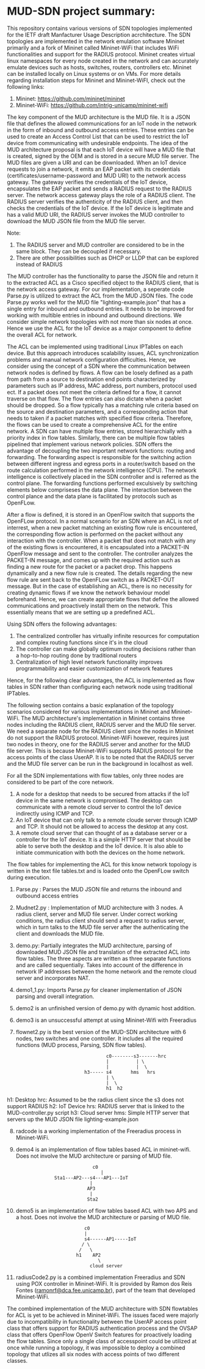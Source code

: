 # MUD-SDN project summary:

This repository contains various versions of SDN topologies implemented for the IETF draft Manfacturer Usage Description acrchitecture. The SDN topologies are implemented in the network emulation software Mininet primarily and a fork of Mininet called Mininet-WiFi that includes WiFi functionalities and support for the RADIUS protocol. Mininet creates virtual linux namespaces for every node created in the network and can accurately emulate devices such as hosts, switches, routers, controllers etc. Mininet can be installed locally on Linux systems or on VMs. For more details regarding installation steps for Mininet and Mininet-WiFI, check out the following links:
1. Mininet: https://github.com/mininet/mininet
2. Mininet-WiFi: https://github.com/intrig-unicamp/mininet-wifi

The key component of the MUD architecture is the MUD file. It is a JSON file that defines the allowed communications for an IoT node in the network in the form of inbound and outbound access entries. These entries can be used to create an Access Control List that can be used to restrict the IoT device from communicating with undesirable endpoints. The idea of the MUD architecture proposal is that each IoT device will have a MUD file that is created, signed by the OEM and is stored in a secure MUD file server. The MUD files are given a URI and can be downloaded. When an IoT device requests to join a network, it emits an EAP packet with its credentials (certificates/username-password and MUD URI) to the network access gateway. The gateway verifies the credentials of the IoT device, encapsulates the EAP packet and sends a RADIUS request to the RADIUS server. The network access gateway plays the role of a RADIUS client. The RADIUS server verifies the authenticity of the RADIUS client, and then checks the credentials of the IoT device. If the IoT device is legitimate and has a valid MUD URI, the RADIUS server invokes the MUD controller to download the MUD JSON file from the MUD file server. 

Note:
1) The RADIUS server and MUD controller are considered to be in the same block. They can be decoupled if necessary.
2) There are other possibilities such as DHCP or LLDP that can be explored instead of RADIUS 

The MUD controller has the functionality to parse the JSON file and return it to the extracted ACL as a Cisco specified object to the RADIUS client, that is the network access gateway. For our implementation, a seperate code Parse.py is utilized to extract the ACL from the MUD JSON files. The code Parse.py works well for the MUD file "lighting-example.json" that has a single entry for inbound and outbound entries. It needs to be improved for working with multible entries in inbound and outbound directions. We consider simple network topologies with not more than six nodes at once. Hence we use the ACL for the IoT device as a major component to define the overall ACL for network. 

The ACL can be implemented using traditional Linux IPTables on each device. But this approach introduces scalability issues, ACL synchronization problems and manual network configuration difficulties. Hence, we consider using the concept of a SDN where the communication between network nodes is defined by flows. A flow can be losely defined as a path from path from a source to destination end points characterized by parameters such as IP address, MAC address, port numbers, protocol used ect. If a packet does not meet the criteria defined for a flow, it cannot traverse on that flow. The flow entries can also dictate when a packet should be dropped. So a flow typically has a matching rule criteria based on the source and destination parameters, and a corresponding action that needs to taken if a packet matches with specified flow criteria. Therefore, the flows can be used to create a comprehensive ACL for the entire network. A SDN can have multiple flow entries, stored hierarchially with a priority index in flow tables. Similarly, there can be multiple flow tables pipelined that implement various network policies. SDN offers the advantage of decoupling the two important network functions: routing and forwarding. The forwarding aspect is responsible for the switching action between different ingress and egress ports in a router/switch based on the route calculation performed in the network intelligence (CPU). The network intelligence is collectively placed in the SDN controller and is referred as the control plane. The forwarding functions performed exculsively by switching elements below compriseses the data plane. The interaction between the control plance and the data plane is facilitated by protocols such as OpenFLow. 

After a flow is defined, it is stored in an OpenFlow switch that supports the OpenFLow protocol. In a normal scenario for an SDN where an ACL is not of interrest, when a new packet matching an existing flow rule is encountered, the corresponding flow action is performed on the packet without any interaction with the controller. When a packet that does not match with any of the existing flows is encountered, it is encapsulated into a PACKET-IN OpenFlow message and sent to the controller. The controller analyzes the PACKET-IN message, and comes up with the required action such as finding a new route for the packet or a packet drop. This happens dynamically and a new flow rule is created. The details regarding the new flow rule are sent back to the OpenFLow switch as a PACKET-OUT message. But in the case of establishing an ACL, there is no necessity for creating dynamic flows if we know the network behaviour model beforehand. Hence, we can create appropriate flows that define the allowed communications and proactively install them on the network. This essentially means that we are setting up a predefined ACL. 

Using SDN offers the following advantages:
1) The centralized controller has virtually infinite resources for computation and complex routing functions since it's in the cloud
2) The controller can make globally optimum routing decisions rather than a hop-to-hop routing done by traditional routers
3) Centralization of high level network functionality improves programmability and easier customization of network features

Hence, for the following clear advantages, the ACL is implemented as flow tables in SDN rather than configuring each network node using traditional IPTables. 

The following section contains a basic explanation of the topology scenarios considered for various implementations in Mininet and Mininet-WiFi. The MUD architecture's implementation in Mininet contains three nodes including the RADIUS client, RADIUS server and the MUD file server. We need a separate node for the RADIUS client since the nodes in Mininet do not support the RADIUS protocol. Mininet-WiFi however, requires just two nodes in theory, one for the RADIUS server and another for the MUD file server. This is because Mininet-WiFi supports RADIUS protocol for the access points of the class UserAP. It is to be noted that the RADIUS server and the MUD file server can be run in the background in localhost as well. 

For all the SDN implementations with flow tables, only three nodes are considered to be part of the core network. 
1) A node for a desktop that needs to be secured from attacks if the IoT device in the same network is compromised. The desktop can communicate with a remote cloud server to control the IoT device indirectly using ICMP and TCP.  
2) An IoT device that can only talk to a remote cloude server through ICMP and TCP. It should not be allowed to access the desktop at any cost.
3) A remote cloud server that can thought of as a database server or a controller for the IoT device. It is a simple HTTP server that should be able to serve both the desktop and the IoT device. It is also able to initiate communication with both the devices on the home network. 

The flow tables for implementing the ACL for this know network topology is written in the text file tables.txt and is loaded onto the OpenFLow switch during execution.


1) Parse.py : Parses the MUD JSON file and returns the inbound and outbound access entries

2) Mudnet2.py : Implementation of MUD architecture with 3 nodes. A radius client, server and MUD file server. Under correct working conditions, the radius client should send a request to radius server, which in turn talks to the MUD file server after the authenticating the client and downloads the MUD file.

3) demo.py: Partially integrates the MUD architecture, parsing of downloaded MUD JSON file and translation of the extracted ACL into flow tables. The three aspects are written as three separate functions and are called sequentially. Takes into account of the difference in network IP addresses between the home network and the remote cloud server and incorporates NAT. 

4) demo1_1.py: Imports Parse.py for cleaner implementation of JSON parsing and overall integration.

5) demo2 is an unfinished version of demo.py with dynamic host addition.

6) demo3 is an unsuccessful attempt at using Mininet-Wifi with Freeradius

7) flownet2.py is the best version of the MUD-SDN architecture with 6 nodes, two switches and one controller. It includes all the required functions (MUD process, Parsing, SDN flow tables). 

                                        c0--------s3-------hrc
                                        |          | \
                                        |          |  \
                                h3----- s4       hms   hrs                     
                                        | \
                                        |  \
                                        h1  h2
                                        
h1: Desktop            hrc: Assumed to be the radius client since the s3 does not support RADIUS
h2: IoT Device         hrs: RADIUS server that is linked to the MUD-controller.py script
h3: Cloud server       hms: Simple HTTP server that servers up the MUD JSON file lighting-example.json


8) radcode is a working implementation of the Freeradius process in Mininet-WiFi.

9) demo4 is an implementation of flow tables based ACL in mininet-wifi. Does not involve the MUD architecture or parsing of MUD file.
       
    	                           c0
    	 	                          |
                     Sta1---AP2---s4---AP1---IoT
                                  |
                                 AP3
                                  |
                                 Sta2


10) demo5 is an implementation of flow tables based ACL with two APS and a host. Does not involve the MUD architecture or parsing of MUD file.

                                 c0
                                 |
                                 s4------AP1-----IoT
                                / \
                               /   \
                              h1    AP2
                                      \
                                   cloud server
         
11) radiusCode2.py is a combined implementation Freeradius and SDN using POX controller in Mininet-WiFi. It is provided by Ramon dos Reis Fontes (ramonrf@dca.fee.unicamp.br), part of the team that developed Mininet-WiFi. 

The combined implementation of the MUD architecture with SDN flowtables for ACL is yet to be achieved in Mininet-WiFi. The issues faced were majorly due to incompatibility in functionality between the UserAP access point class that offers support for RADIUS authentication process and the OVSAP class that offers OpenFlow OpenV Switch features for proactively loading the flow tables. Since only a single class of accesspoint could be utilized at once while running a topology, it was impossible to deploy a combined topology that utlizes all six nodes with access points of two different classes. 





















